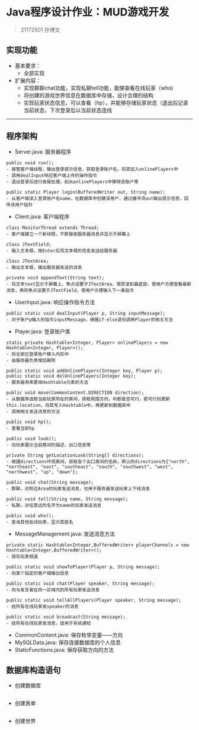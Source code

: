 # Java程序设计作业：MUD游戏开发
> 21172501 孙博文
## 实现功能
- 基本要求：
   - 全部实现
- 扩展内容：
   - 实现群聊chat功能，实现私聊tell功能，能够查看在线玩家（who)
   - 将创建的游戏世界信息在数据库中存储，设计合理的结构
   - 实现玩家状态信息，可以查看（hp），并能够存储玩家状态（退出后记录当前状态，下次登录后以当前状态连线
---
## 程序架构
- Server.java: 服务器程序
```
public void run();
- 接管客户端线程，输出登录提示信息，获取登录账户名，将其加入onlinePlayers中
- 调用dealInput响应客户端上传的操作指令
- 退出登录后进行收尾处理，如从onlinePlayers中移除该账户等

public static Player login(BufferedWriter out, String name);
- 从客户端读入登录账户名name，在数据库中创建该用户，通过缓冲流out输出提示信息，回传该用户指针
```
- Client.java: 客户端程序
```
class MonitorThread extends Thread;
- 客户端建立一个新线程，不断接收服务器消息并显示于屏幕上

class JTextField;
- 输入文本框，按Enter后将文本框的信息发送给服务器

class JTextArea;
- 输出文本框，输出服务器发送的消息

private void appendText(String text);
- 将文本text显示于屏幕上，焦点设置于JTextArea，使其滚到最底部，使用户方便查看最新消息，再将焦点设置于JTextField，使用户方便输入下一条指令
```
- UserInput.java: 响应操作指令方法
```
public static void dealInput(Player p, String inputMessage);
- 对于账户p输入的指令inputMessage，根据if-else语句调用Player的相关方法
```
- Player.java: 登录账户类
```
static private Hashtable<Integer, Player> onlinePlayers = new Hashtable<Integer, Player>();
- 将全部已登录账户移入内存中
- 由服务器负责增加删除

public static void addOnlinePlayers(Integer key, Player p);
public static void delOnlinePlayers(Integer key);
- 服务器用来更改Hashtable元素的方法

public void move(CommonContent.DIRECTION direction);
- 从数据库选取当前玩家所在的房间，获取周围方向，判断是否可行，若可行则更新this.location，将其写入Hashtable中，再更新到数据库中
- 调用相关发送消息的方法

public void hp();
- 查看当前hp

public void look();
- 向玩家展示当前房间的描述，出口信息等

private String getLocationLook(String[] directions);
- 根据directions环视房间，获取各个出口房间的名称，默认的directions为{"north", "northeast", "east", "southeast", "south", "southwest", "west", "northwest", "up", "down"};

public void chat(String message);
- 群聊，对附近Area的玩家发送消息，也用于服务器发送玩家上下线消息

public void tell(String name, String message);
- 私聊，对任意远的名字为name的玩家发送消息

public void who();
- 查询其他在线玩家，显示其姓名
```
- MessageManagement.java: 发送消息方法
```
private static Hashtable<Integer,BufferedWriter> playerChannels = new Hashtable<Integer,BufferedWriter>();
- 保存玩家频道

public static void showToPlayer(Player p, String message);
- 向某个指定的客户端输出信息

public static void chat(Player speaker, String message);
- 向与发言者在同一区域内的所有玩家发送消息

public static void tellAllPlayers(Player speaker, String message);
- 给所有在线玩家发speaker的消息

public static void broadcast(String message);
- 给所有在线玩家发消息，适用于系统通知
```
- CommonContent.java: 保存枚举变量——方向
- MySQLData.java: 保存连接数据库的个人信息
- StaticFunctions.java: 保存获取方向的方法

## 数据库构造语句
- 创建数据库
```

```
- 创建表单
```

```
- 创建世界
```

```